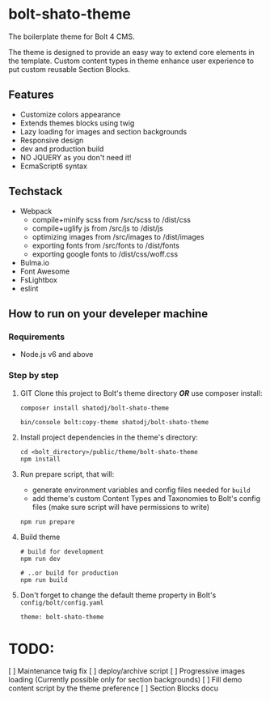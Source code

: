 # bolt-shato-theme
The boilerplate theme for Bolt 4 CMS.

The theme is designed to provide an easy way to extend core elements in the template. Custom content types in theme enhance user experience to put custom reusable Section Blocks.

## Features
- Customize colors appearance
- Extends themes blocks using twig
- Lazy loading for images and section backgrounds
- Responsive design
- dev and production build
- NO JQUERY as you don't need it!
- EcmaScript6 syntax

## Techstack
- Webpack
    - compile+minify scss from /src/scss to /dist/css
    - compile+uglify js from /src/js to /dist/js
    - optimizing images from /src/images to /dist/images
    - exporting fonts from /src/fonts to /dist/fonts
    - exporting google fonts to /dist/css/woff.css
- Bulma.io
- Font Awesome
- FsLightbox
- eslint

## How to run on your develeper machine

### Requirements
- Node.js v6 and above

### Step by step

1. GIT Clone this project to Bolt's theme directory ***OR*** use composer install:

    ```
    composer install shatodj/bolt-shato-theme

    bin/console bolt:copy-theme shatodj/bolt-shato-theme
    ```

1. Install project dependencies in the theme's directory:

    ```
    cd <bolt_directory>/public/theme/bolt-shato-theme
    npm install 
    ```

1. Run prepare script, that will:
    - generate environment variables and config files needed for `build`
    - add theme's custom Content Types and Taxonomies to Bolt's config files (make sure script will have permissions to write)

    ```
    npm run prepare
    ```

1. Build theme

    ```
    # build for development
    npm run dev

    # ..or build for production
    npm run build
    ```

 1. Don't forget to change the default theme property in Bolt's `config/bolt/config.yaml`

    ```
    theme: bolt-shato-theme
    ```

# TODO:
[ ] Maintenance twig fix
[ ] deploy/archive script
[ ] Progressive images loading (Currently possible only for section backgrounds)
[ ] Fill demo content script by the theme preference
[ ] Section Blocks docu